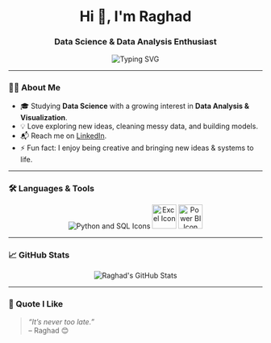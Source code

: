 
<h1 align="center">Hi 👋, I'm Raghad</h1>
<h3 align="center">Data Science & Data Analysis Enthusiast</h3>

<p align="center">
  <img src="https://readme-typing-svg.herokuapp.com?font=Fira+Code&size=22&pause=1000&center=true&vCenter=true&width=700&lines=Exploring+ML+%7C+Deep+Learning+%7C+AI;Passionate+about+Data+Analysis+%26+Visualization;Turning+Datasets+into+Insights+📊" alt="Typing SVG" />

</p>

---

### 👩‍💻 About Me
- 🎓 Studying **Data Science** with a growing interest in **Data Analysis & Visualization**.  
- 💡 Love exploring new ideas, cleaning messy data, and building models.  
- 📬 Reach me on [LinkedIn](https://www.linkedin.com/in/raghad-khudair-86659126a).  
- ⚡ Fun fact: I enjoy being creative and bringing new ideas & systems to life.  

---

### 🛠️ Languages & Tools
<p align="center">
  <img src="https://skillicons.dev/icons?i=python,mysql" alt="Python and SQL Icons" />
  <img src="https://cdn-icons-png.flaticon.com/512/732/732220.png" width="48" height="48" alt="Excel Icon" />
  <img src="https://upload.wikimedia.org/wikipedia/commons/c/cf/New_Power_BI_Logo.svg" width="48" height="48" alt="Power BI Icon" />
</p>

---

### 📈 GitHub Stats
<p align="center">
  <img src="https://github-readme-stats.vercel.app/api?username=raghad&show_icons=true&theme=radical" alt="Raghad's GitHub Stats" />
</p>

---

### 🌟 Quote I Like
> *“It’s never too late.”*  
> – Raghad 😊
